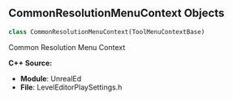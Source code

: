 ## CommonResolutionMenuContext Objects

```python
class CommonResolutionMenuContext(ToolMenuContextBase)
```

Common Resolution Menu Context

**C++ Source:**

- **Module**: UnrealEd
- **File**: LevelEditorPlaySettings.h

<a id="unreal.LevelExporterFBX"></a>